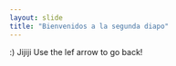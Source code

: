 ```yaml
---
layout: slide
title: "Bienvenidos a la segunda diapo"
---
```

:)
Jijiji
Use the lef arrow to go back!
